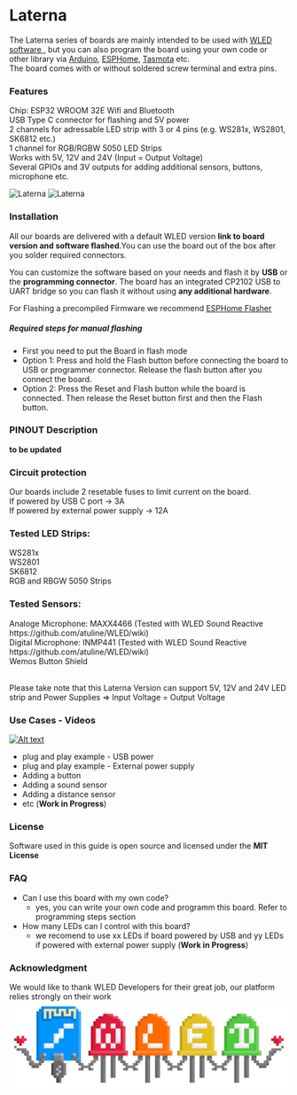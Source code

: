 <h1>Laterna </h1>

The Laterna series of boards are mainly intended to be used with [WLED software ](https://github.com/Aircoookie/WLED "WLED's Homepage"), but you can also program the board using your own code or other library via [Arduino](https://www.arduino.cc "Arduino Homepage"), [ESPHome](https://esphome.io "ESPHome Homepage"), [Tasmota](https://tasmota.github.io/docs "Tasmota Homepage") etc.
<br>The board comes with or without soldered screw terminal and extra pins.

<h3>Features</h3>
Chip:   ESP32 WROOM 32E Wifi and Bluetooth
<br>USB Type C connector for flashing and 5V power
<br>2 channels for adressable LED strip with 3 or 4 pins (e.g. WS281x, WS2801, SK6812 etc.)
<br>1 channel for RGB/RGBW 5050 LED  Strips
<br>Works with 5V, 12V and 24V (Input = Output Voltage)
<br>Several GPIOs and 3V outputs for adding additional sensors, buttons, microphone etc.

![Laterna](https://github.com/monoapp3/Laterna/blob/main/Photos/Laterna.png?raw=true)
![Laterna](https://github.com/monoapp3/Laterna/blob/main/Photos/Laterna_blue_terminals_case.png?raw=true)

<h3>Installation</h3>

All our boards are delivered with a default WLED version **link to board version and software flashed**.You can use the board out of the box after you solder required connectors.

You can customize the software based on your needs and flash it by **USB** or the **programming connector**.
The board has an integrated CP2102 USB to UART bridge so you can flash it without using **any additional hardware**.

For Flashing a precompiled Firmware we recommend [ESPHome Flasher](https://github.com/esphome/esphome-flasher/releases "ESPHome Flasher Releases")

<h5>Required steps for manual flashing</h5>

* First you need to put the Board in flash mode
* Option 1: Press and hold the Flash button before connecting the board to USB or programmer connector. Release the flash button after you connect the board.
* Option 2: Press the Reset and Flash button while the board is connected. Then release the Reset button first and then the Flash button.


<h3>PINOUT Description</h3>

**to be updated**

<h3>Circuit protection</h3>

Our boards include 2 resetable fuses to limit current on the board.
<br>If powered by USB C port -> 3A
<br>If powered by external power supply -> 12A

<h3>Tested LED Strips:</h3>
WS281x
<br>WS2801
<br>SK6812
<br>RGB and RBGW 5050 Strips

<h3>Tested Sensors:</h3>
Analoge Microphone: MAXX4466      (Tested with WLED Sound Reactive https://github.com/atuline/WLED/wiki)
<br>Digital Microphone: INMP441   (Tested with WLED Sound Reactive https://github.com/atuline/WLED/wiki)
<br>Wemos Button Shield

<br>Please take note that this Laterna Version can support 5V, 12V and 24V LED strip and Power Supplies => Input Voltage = Output Voltage</br>

<h3>Use Cases - Videos</h3> 

[![Alt text](https://img.youtube.com/vi/g_3g_RMFQ8w/0.jpg)](https://www.youtube.com/watch?v=g_3g_RMFQ8w)


* plug and play example - USB power
* plug and play example - External power supply
* Adding a button
* Adding a sound sensor
* Adding a distance sensor
* etc
(**Work in Progress**)

<h3>License</h3>

Software used in this guide is open source and licensed under the **MIT License**

<h3>FAQ</h3>

* Can I use this board with my own code?
  - yes, you can write your own code and programm this board. Refer to programming steps section
* How many LEDs can I control with this board?
  - we recomend to use xx LEDs if board powered by USB and yy LEDs if powered with external power supply (**Work in Progress**)

<h3>Acknowledgment</h3>

We would like to thank WLED Developers for their great job, our platform relies strongly on their work
[![Alt text](https://github.com/Aircoookie/WLED/blob/master/images/wled_logo_akemi.png)](https://github.com/Aircoookie/WLED)
